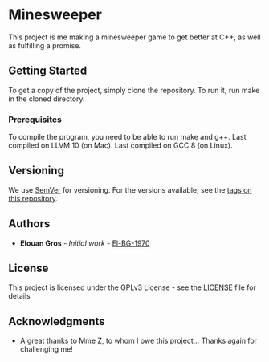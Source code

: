 # Minesweeper

This project is me making a minesweeper game to get better at C++, as well as fulfilling a promise.

## Getting Started

To get a copy of the project, simply clone the repository. To run it, run make in the cloned directory.

### Prerequisites

To compile the program, you need to be able to run make and g++.
Last compiled on LLVM 10 (on Mac).
Last compiled on GCC 8 (on Linux).

## Versioning

We use [SemVer](http://semver.org/) for versioning. For the versions available, see the [tags on this repository](https://github.com/El-BG-1970/minesweeper/tags). 

## Authors

* **Elouan Gros** - *Initial work* - [El-BG-1970](https://github.com/El-BG-1970/)

## License

This project is licensed under the GPLv3 License - see the [LICENSE](LICENSE) file for details

## Acknowledgments

* A great thanks to Mme Z, to whom I owe this project... Thanks again for challenging me!
